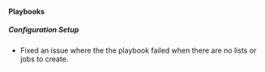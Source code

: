 
#### Playbooks
##### Configuration Setup
- Fixed an issue where the the playbook failed when there are no lists or jobs to create.
